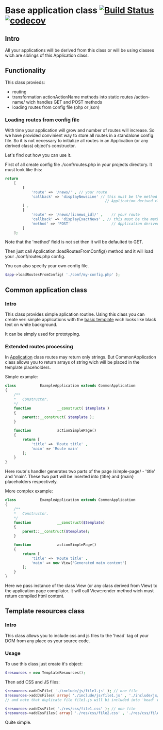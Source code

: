 # Base application class [![Build Status](https://travis-ci.com/alexdodonov/mezon-application.svg?branch=master)](https://travis-ci.com/alexdodonov/mezon-application) [![codecov](https://codecov.io/gh/alexdodonov/mezon-application/branch/master/graph/badge.svg)](https://codecov.io/gh/alexdodonov/mezon-application)

## Intro

All your applications will be derived from this class or will be using classes wich are siblings of this Application class.

## Functionality

This class provieds:

- routing
- transformation actionActionName methods into static routes /action-name/ wich handles GET and POST methods
- loading routes from config file (php or json)

### Loading routes from config file

With time your application will grow and number of routes will increase. So we have provided convinient way to store all routes in a standalone config file. So it is not necessary to initialize all routes in an Application (or any derived class) object's constructor.

Let's find out how you can use it.

First of all create config file ./conf/routes.php in your projects directory. It must look like this:

```PHP
return 
    [
        [
            'route' => '/news/' , // your route
            'callback' => 'displayNewsLine' // this must be the method name of your 
                                              // Application derived class
        ] , 
        [
            'route' => '/news/[i:news_id]/' ,    // your route
            'callback' => 'displayExactNews' , // this must be the method name of your 
            'method' => 'POST'                   // Application derived class
        ]
    ];
```

Note that the 'method' field is not set then it will be defaulted to GET.

Then just call Application::loadRoutesFromConfig() method and it will load your ./conf/routes.php config.

You can also specify your own config file.

```PHP
$app->loadRoutesFromConfig( './conf/my-config.php' );
```
## Common application class

### Intro

This class provides simple aplication routine. Using this class you can create veri simple applications with the [basic template](https://github.com/alexdodonov/mezon/tree/master/HtmlTemplate) wich looks like black text on white background.

It can be simply used for prototyping.

### Extended routes processing

In [Application](https://github.com/alexdodonov/mezon/tree/master/Application) class routes may return only strings. But CommonApplication class allows you to return arrays of string wich will be placed in the template placeholders.

Simple example:

```PHP
class           ExampleApplication extends CommonApplication
{
	/**
	*	Constructor.
	*/
	function			__construct( $template )
	{
		parent::__construct( $template );
	}

    function            actionSimplePage()
    {
        return [ 
            'title' => 'Route title' , 
            'main' => 'Route main'
        ];
    }
}
```

Here route's handler generates two parts of the page /simple-page/ - 'title' and 'main'. These two part will be inserted into {title} and {main} placeholders respectively.

More complex example:

```PHP
class           ExampleApplication extends CommonApplication
{
	/**
	*	Constructor.
	*/
	function			__construct($template)
	{
		parent::__construct($template);
	}

    function            actionSimplePage()
    {
        return [ 
            'title' => 'Route title' , 
            'main' => new View('Generated main content')
        ];
    }
}
```

Here we pass instance of the class View (or any class derived from View) to the application page compilator. It will call View::render method wich must return compiled html content. 

## Template resources class

### Intro

This class allows you to include css and js files to the 'head' tag of your DOM from any place os your source code.

### Usage

To use this class just create it's object:

```PHP
$resources = new TemplateResources();
```

Then add CSS and JS files:

```PHP
$resources->addJsFile( './include/js/file1.js' ); // one file
$resources->addJsFiles( array( './include/js/file1.js' , './include/js/file2.js' ) ); // or many files at one call
// and note that duplicate file file1.js will bi included into 'head' only once.

$resources->addCssFile( './res/css/file1.css' ); // one file
$resources->addCssFiles( array( './res/css/file2.css' , './res/css/file3.css' ) ); // or many files at one call
```

Quite simple.